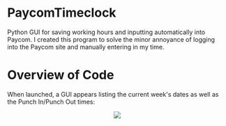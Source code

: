 # PaycomTimeclock
Python GUI for saving working hours and inputting automatically into Paycom. I created this program to solve the minor annoyance of logging into the Paycom site and manually entering in my time. 

# Overview of Code
When launched, a GUI appears listing the current week's dates as well as the Punch In/Punch Out times:

<p align="center">
  <img src="https://user-images.githubusercontent.com/95936691/200417102-3073b28f-90e2-44f0-ae79-953d621d9e0a.png" />
</p>

